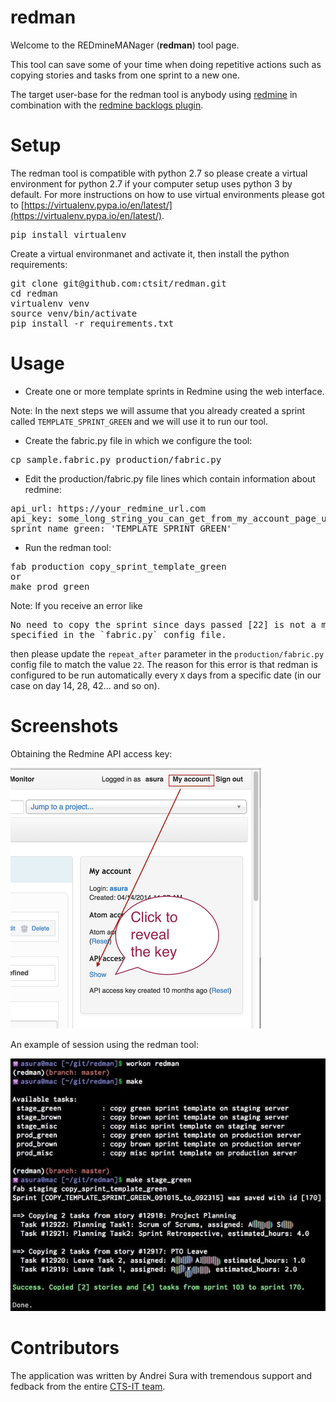 # redman

Welcome to the REDmineMANager (**redman**) tool page.

This tool can save some of your time when doing repetitive actions such as
copying stories and tasks from one sprint to a new one.

The target user-base for the redman tool is anybody using
[redmine](http://www.redmine.org) in combination with the 
[redmine backlogs plugin](https://github.com/backlogs/redmine_backlogs).

# Setup

The redman tool is compatible with python 2.7 so please create a virtual
environment for python 2.7 if your computer setup uses python 3 by default.
For more instructions on how to use virtual environments please got to
[https://virtualenv.pypa.io/en/latest/](https://virtualenv.pypa.io/en/latest/).

<pre>
pip install virtualenv
</pre>

Create a virtual environmanet and activate it, then install the
python requirements:

<pre>
git clone git@github.com:ctsit/redman.git
cd redman
virtualenv venv
source venv/bin/activate
pip install -r requirements.txt
</pre>


# Usage

- Create one or more template sprints in Redmine using the web interface.

Note: In the next steps we will assume that you already created a sprint
called `TEMPLATE_SPRINT_GREEN` and we will use it to run our tool.

- Create the fabric.py file in which we configure the tool:

<pre>
cp sample.fabric.py production/fabric.py
</pre>

- Edit the production/fabric.py file lines which contain
information about redmine:

<pre>
api_url: https://your_redmine_url.com
api_key: some_long_string_you_can_get_from_my_account_page_under_api_access_key (see the screenshots section below)
sprint_name_green: 'TEMPLATE_SPRINT_GREEN'
</pre>

- Run the redman tool:

<pre>
fab production copy_sprint_template_green
or
make prod_green
</pre>

Note: If you receive an error like
<pre>
No need to copy the sprint since days passed [22] is not a multiple of [14]
specified in the `fabric.py` config file.
</pre>
then please update the `repeat_after` parameter in the `production/fabric.py`
config file to match the value `22`. The reason for this error is that
redman is configured to be run automatically every `X` days from a specific date
(in our case on day 14, 28, 42... and so on).


# Screenshots

Obtaining the Redmine API access key:

[![Usage](img/redmine_api_key.png)]()

An example of session using the redman tool:

[![Usage](img/usage.jpg)]()


# Contributors

The application was written by Andrei Sura with tremendous support and fedback
from the entire
[CTS-IT team](https://www.ctsi.ufl.edu/research/study-development/informatics-consulting/).
